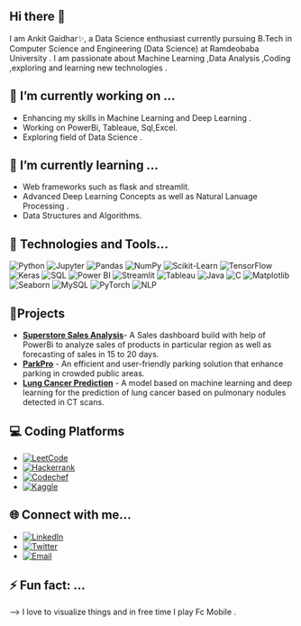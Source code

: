 ## Hi there 👋

I am Ankit Gaidhar✨, a Data Science enthusiast currently pursuing B.Tech in Computer Science and Engineering (Data Science) at Ramdeobaba University . 
I am passionate about Machine Learning ,Data Analysis ,Coding ,exploring and learning new technologies .

## 🔭 I’m currently working on ...
-  Enhancing my skills in Machine Learning and Deep Learning .
-  Working on PowerBi, Tableaue, Sql,Excel.
-  Exploring field of Data Science .

## 🌱 I’m currently learning ...
-  Web frameworks such as flask and streamlit.
-  Advanced Deep Learning Concepts as well as Natural Lanuage Processing .
-  Data Structures and Algorithms.

## 🔧 Technologies and Tools...
![Python](https://img.shields.io/badge/Python-3776AB?style=for-the-badge&logo=python&logoColor=white)
![Jupyter](https://img.shields.io/badge/Jupyter-F37626?style=for-the-badge&logo=jupyter&logoColor=white)
![Pandas](https://img.shields.io/badge/Pandas-150458?style=for-the-badge&logo=pandas&logoColor=white)
![NumPy](https://img.shields.io/badge/NumPy-013243?style=for-the-badge&logo=numpy&logoColor=white)
![Scikit-Learn](https://img.shields.io/badge/Scikit%20Learn-F7931E?style=for-the-badge&logo=scikit-learn&logoColor=white)
![TensorFlow](https://img.shields.io/badge/TensorFlow-FF6F00?style=for-the-badge&logo=tensorflow&logoColor=white)
![Keras](https://img.shields.io/badge/Keras-D00000?style=for-the-badge&logo=keras&logoColor=white)
![SQL](https://img.shields.io/badge/SQL-4479A1?style=for-the-badge&logo=postgresql&logoColor=white)
![Power BI](https://img.shields.io/badge/Power%20BI-F2C811?style=for-the-badge&logo=powerbi&logoColor=black)
![Streamlit](https://img.shields.io/badge/Streamlit-FF4B4B?style=for-the-badge&logo=streamlit&logoColor=white)
![Tableau](https://img.shields.io/badge/Tableau-E97627?style=for-the-badge&logo=tableau&logoColor=white)
![Java](https://img.shields.io/badge/Java-007396?style=for-the-badge&logo=java&logoColor=white)
![C](https://img.shields.io/badge/C-00599C?style=for-the-badge&logo=c&logoColor=white)
![Matplotlib](https://img.shields.io/badge/Matplotlib-11557C?style=for-the-badge&logo=matplotlib&logoColor=white)
![Seaborn](https://img.shields.io/badge/Seaborn-388E3C?style=for-the-badge&logo=seaborn&logoColor=white)
![MySQL](https://img.shields.io/badge/MySQL-4479A1?style=for-the-badge&logo=mysql&logoColor=white)
![PyTorch](https://img.shields.io/badge/PyTorch-388E3C?style=for-the-badge&logo=pytorch&logoColor=white)
![NLP](https://img.shields.io/badge/NLP-007396?style=for-the-badge&logo=nlp&logoColor=white)

## 🚀Projects
-  [**Superstore Sales Analysis**](https://github.com/Ankit2002gaidhar/Superstore-Sales-Analysis)- A Sales dashboard build with help of PowerBi to analyze sales of products in particular region
   as well as forecasting of sales  in 15 to 20 days.
-  [**ParkPro**](https://github.com/Ankit2002gaidhar/PARKPRO) - An efficient and user-friendly parking solution that enhance parking in  crowded public areas.
-  [**Lung Cancer Prediction**](https://github.com/Ankit2002gaidhar/Lung-Cancer-Prediction) - A model based on machine learning and deep learning for the  prediction of lung cancer based on
    pulmonary nodules detected in CT scans.

## 💻 Coding Platforms 
-  [![LeetCode](https://img.shields.io/badge/-LeetCode-FFA116?logo=leetcode&logoColor=black&style=flat-square)](https://leetcode.com/u/AnkitGaidhar2002/)
-  [![Hackerrank](https://img.shields.io/badge/-HackerRank-2EC866?logo=hackerrank&logoColor=white&style=flat-square)](https://www.hackerrank.com/profile/ankitgaidhar9696)
-  [![Codechef](https://img.shields.io/badge/-CodeChef-5B4638?logo=codechef&logoColor=white&style=flat-square)](https://www.codechef.com/users/ankit_0015)
-  [![Kaggle](https://img.shields.io/badge/-Kaggle-20BEFF?logo=kaggle&logoColor=white&style=flat-square)](https://www.kaggle.com/ankitgaidhar)

## 🌐 Connect with me...
-   [![LinkedIn](https://img.shields.io/badge/-LinkedIn-0077B5?logo=linkedin&logoColor=white&style=flat-square)](www.linkedin.com/in/ankit-gaidhar-54763322b)
-   [![Twitter](https://img.shields.io/badge/-Twitter-1DA1F2?logo=twitter&logoColor=white&style=flat-square)](https://x.com/Arjun5268371544)
-   [![Email](https://img.shields.io/badge/-Email-D14836?logo=gmail&logoColor=white&style=flat-square)](mailto:ankitgaidhar9696@gmail.com)


## ⚡ Fun fact: ...
--> I love to visualize things and in free time I play Fc Mobile . 
